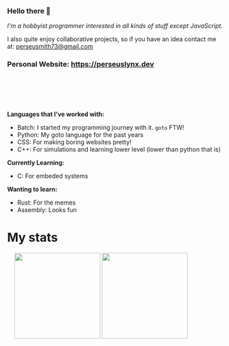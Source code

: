 ### Hello there 👋

*I'm a hobbyist programmer interested in all kinds of stuff except JavaScript.* 

I also quite enjoy collaborative projects, so if you have an idea contact me at: perseusmith73@gmail.com


### Personal Website: https://perseuslynx.dev

# ㅤ

**Languages that I've worked with:**
- Batch: I started my programming journey with it. `goto` FTW!
- Python: My goto language for the past years
- CSS: For making boring websites pretty!
- C++: For simulations and learning lower level (lower than python that is)

**Currently Learning:**
- C: For embeded systems

**Wanting to learn:**
- Rust: For the memes
- Assembly: Looks fun

<h1>My stats</h1>

ㅤ
<a>
  <img height=200 align=center src="https://github-readme-stats.vercel.app/api?username=Perseus333&hide_border=true&theme=tokyonight&hide_rank=true" />
</a>
<a>
  <img height=200 align=center src="https://github-readme-stats.vercel.app/api/top-langs/?username=Perseus333&exclude_repo=github-readme-stats,omputer-Assistant&layout=compact&hide_progress=true&theme=tokyonight&hide_border=true" />
</a>
